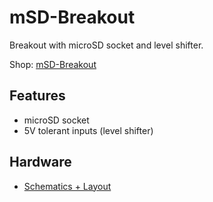 # mSD-Breakout
Breakout with microSD socket and level shifter.

Shop: [mSD-Breakout](http://www.watterott.com/en/mSD-Breakout)


## Features
* microSD socket
* 5V tolerant inputs (level shifter)


## Hardware
* [Schematics + Layout](https://github.com/watterott/mSD-Breakout/tree/master/pcb)
